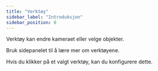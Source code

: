 ```yaml
---
title: "Verktøy"
sidebar_label: "Introduksjon"
sidebar_position: 0
---
```


Verktøy kan endre kameraet eller velge objekter.

Bruk sidepanelet til å lære mer om verktøyene.

Hvis du klikker på et valgt verktøy, kan du konfigurere dette.

